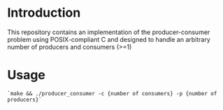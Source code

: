 # Introduction
  This repository contains an implementation of the producer-consumer problem using POSIX-compliant C and designed to handle an arbitrary number of producers and consumers (>=1)

# Usage
	`make && ./producer_consumer -c {number of consumers} -p {number of producers}`
